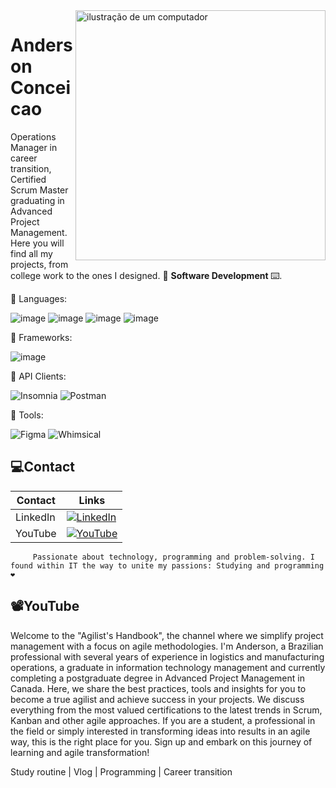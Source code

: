 <img src="https://raw.githubusercontent.com/MicaelliMedeiros/micaellimedeiros/master/image/computer-illustration.png" alt="ilustração de um computador" min-width="400px" max-width="400px" width="400px" align="right">

<p align="left">
     <h1>Anderson Conceicao</h1>
Operations Manager in career transition, Certified Scrum Master graduating in Advanced Project Management. Here you will find all my projects, from college work to the ones I designed. 💾 <strong>Software Development </strong>⌨️.
</p>

<p align="left">
  🦄 Languages: 
     
![image](https://img.shields.io/badge/HTML-239120?style=for-the-badge&logo=html5&logoColor=white)
![image](https://img.shields.io/badge/CSS-239120?&style=for-the-badge&logo=css3&logoColor=white)
![image](https://img.shields.io/badge/JavaScript-F7DF1E?style=for-the-badge&logo=javascript&logoColor=black)
![image](https://img.shields.io/badge/PostgreSQL-4B0082?style=for-the-badge&logo=postgresql&logoColor=white)
</p>

<p align="left">
  💼 Frameworks:

![image](https://img.shields.io/badge/REACT-239120?style=for-the-badge&logo=reactjs&logoColor=white)

</p>

<p align="left">
  💼 API Clients:

![Insomnia](https://img.shields.io/badge/-Insomnia-333333?style=flat&logo=insomnia)
![Postman](https://img.shields.io/badge/-Postman-333333?style=flat&logo=postman)

</p>

<p align="left">
  💼 Tools:

![Figma](https://img.shields.io/badge/-Figma-333333?style=flat&logo=figma)
![Whimsical](https://img.shields.io/badge/-Whimsical-333333?style=flat&logo=whimsical)

</p>

## 💻Contact 

| Contact | Links |
|-------|---------|
|LinkedIn | [![LinkedIn](https://img.shields.io/badge/LinkedIn-000?style=for-the-badge&logo=linkedin&logoColor=0E76A8)](https://www.linkedin.com/in/conceicaoanderson/)
| YouTube | [![YouTube](https://img.shields.io/badge/YouTube-000?style=for-the-badge&logo=youtube&logoColor=ff0000)](https://www.youtube.com/@manualdoagilista)

```
     Passionate about technology, programming and problem-solving. I found within IT the way to unite my passions: Studying and programming ❤️
```
## 📽️YouTube

Welcome to the "Agilist's Handbook", the channel where we simplify project management with a focus on agile methodologies. I'm Anderson, a Brazilian professional with several years of experience in logistics and manufacturing operations, a graduate in information technology management and currently completing a postgraduate degree in Advanced Project Management in Canada. Here, we share the best practices, tools and insights for you to become a true agilist and achieve success in your projects. We discuss everything from the most valued certifications to the latest trends in Scrum, Kanban and other agile approaches. If you are a student, a professional in the field or simply interested in transforming ideas into results in an agile way, this is the right place for you. Sign up and embark on this journey of learning and agile transformation!

Study routine | Vlog | Programming | Career transition 
 
